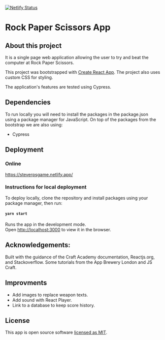 [![Netlify Status](https://api.netlify.com/api/v1/badges/5d7cf89e-956c-45fb-b711-a1e831aed274/deploy-status)](https://app.netlify.com/sites/steverpsgame/deploys)
# Rock Paper Scissors App

## About this project
It is a single page web application allowing the user to try and beat the computer at Rock Paper Scissors.

This project was bootstrapped with [Create React App](https://github.com/facebook/create-react-app).
The project also uses custom CSS for styling.

The application's features are tested using Cypress.

## Dependencies
To run locally you will need to install the packages in the package.json using a package manager for JavaScript.
On top of the packages from the bootstrap we are also using:
- Cypress



## Deployment
### Online
https://steverpsgame.netlify.app/
### Instructions for local deployment
To deploy locally, clone the repository and install packages using your package manager, then run:
#### `yarn start`

Runs the app in the development mode.<br />
Open [http://localhost:3000](http://localhost:3000) to view it in the browser.

## Acknowledgements:<br>
Built with the guidance of the Craft Academy documentation, Reactjs.org, and Stackoverflow.
Some tutorials from the App Brewery London and JS Craft.

## Improvments
- Add images to replace weapon texts.
- Add sound with React Player.
- Link to a database to keep score history.

## License
This app is open source software [licensed as MIT](https://mit-license.org/).
